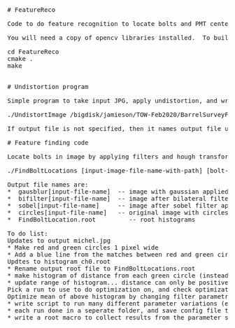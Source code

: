 <pre>
# FeatureReco

Code to do feature recognition to locate bolts and PMT centers.  Implemented using OpenCV libraries.

You will need a copy of opencv libraries installed.  To build the code:

cd FeatureReco
cmake .
make


# Undistortion program

Simple program to take input JPG, apply undistortion, and write out undistoted image.

./UndistortImage /bigdisk/jamieson/TOW-Feb2020/BarrelSurveyFar/B0170163.JPG [output-file]

If output file is not specified, then it names output file undistorted<input-file-name>

# Feature finding code

Locate bolts in image by applying filters and hough transform.

./FindBoltLocations [input-image-file-name-with-path] [bolt-location-textfile-with-path]

Output file names are: 
*  gausblur[input-file-name]  -- image with gaussian applied (if enabled) 
*  bifilter[input-file-name]  -- image after bilateral filter applied (if enabled)
*  sobel[input-file-name]     -- image after sobel filter applied (this is input to Hough)
*  circles[input-file-name]   -- original image with circles found by hough added
*  FindBoltLocation.root         -- root histograms

To do list:
Updates to output michel.jpg
* Make red and green circles 1 pixel wide                                             ---Completed
* Add a blue line from the matches between red and green circles (for distance < some threshold)
Updtes to histogram_ch0.root                                                          ---Completed. Added black line instead for visiblity reason.
* Rename output root file to FindBoltLocations.root                                   ---Completed
* make histogram of distance from each green circle (instead of from each red circle) ---Completed.
* update range of histogram... distance can only be positive 
Pick a run to use to do optimization on, and check optimization histogram is okay.
Optimize mean of above histogram by changing filter parametres and hough parameters
* write script to run many different parameter variations (eg. in bash, sed to edit Config.txt, awk to parse a string; or use python)
* each run done in a seperate folder, and save config file to that folder
* write a root macro to collect results from the parameter scans
</pre>









